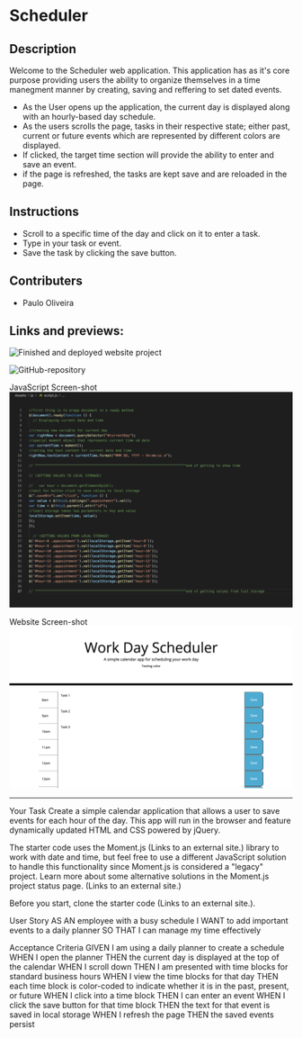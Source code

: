 # Scheduler

## Description 

Welcome to the Scheduler web application. This application has as it's core purpose providing users the ability to organize themselves in a time manegment manner by creating, saving and reffering to set dated events.

* As the User opens up the application, the current day is displayed along with an hourly-based day schedule. 
* As the users scrolls the page, tasks in their respective state; either past, current or future events which are represented by different colors are displayed.
* If clicked, the target time section will provide the ability to enter and save an event.
* if the page is refreshed, the tasks are kept save and are reloaded in the page.

## Instructions

* Scroll to a specific time of the day and click on it to enter a task.
* Type in your task or event.
* Save the task by clicking the save button.

## Contributers

* Paulo Oliveira

## Links and previews:

![Finished and deployed website project](https://paulooliveira152012.github.io/code_quiz)

![GitHub-repository](https://github.com/paulooliveira152012/code_quiz)



JavaScript Screen-shot
![JS ScreenShot](./Assets/screenshot/Js.png)


Website Screen-shot
![WebsiteScreenshot](./Assets/screenshot/website.png)




__________________________________________________________

	
Your Task
Create a simple calendar application that allows a user to save events for each hour of the day. This app will run in the browser and feature dynamically updated HTML and CSS powered by jQuery.

The starter code uses the Moment.js (Links to an external site.) library to work with date and time, but feel free to use a different JavaScript solution to handle this functionality since Moment.js is considered a "legacy" project. Learn more about some alternative solutions in the Moment.js project status page. (Links to an external site.)

Before you start, clone the starter code (Links to an external site.).

User Story
AS AN employee with a busy schedule
I WANT to add important events to a daily planner
SO THAT I can manage my time effectively

Acceptance Criteria
GIVEN I am using a daily planner to create a schedule
WHEN I open the planner
THEN the current day is displayed at the top of the calendar
WHEN I scroll down
THEN I am presented with time blocks for standard business hours
WHEN I view the time blocks for that day
THEN each time block is color-coded to indicate whether it is in the past, present, or future
WHEN I click into a time block
THEN I can enter an event
WHEN I click the save button for that time block
THEN the text for that event is saved in local storage
WHEN I refresh the page
THEN the saved events persist